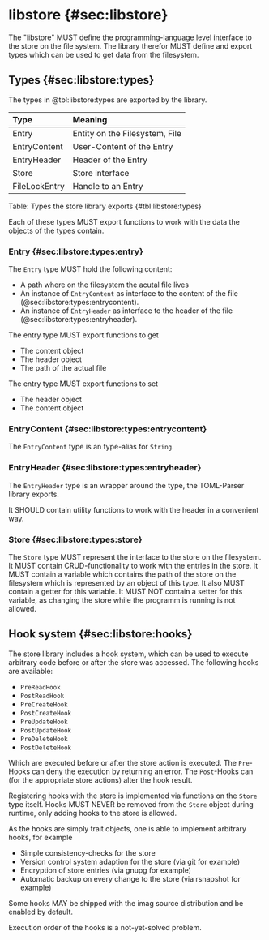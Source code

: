 # libstore {#sec:libstore}

<!--
    Store functionality
-->

The "libstore" MUST define the programming-language level interface to the
store on the file system.
The library therefor MUST define and export types which can be used to get data
from the filesystem.

## Types {#sec:libstore:types}

The types in @tbl:libstore:types are exported by the library.

| Type          | Meaning                                          |
| :------------ | :----------------------------------------------- |
| Entry         | Entity on the Filesystem, File                   |
| EntryContent  | User-Content of the Entry                        |
| EntryHeader   | Header of the Entry                              |
| Store         | Store interface                                  |
| FileLockEntry | Handle to an Entry                               |

Table: Types the store library exports {#tbl:libstore:types}

Each of these types MUST export functions to work with the data the objects of
the types contain.

### Entry {#sec:libstore:types:entry}

The `Entry` type MUST hold the following content:

- A path where on the filesystem the acutal file lives
- An instance of `EntryContent` as interface to the content of the file
  (@sec:libstore:types:entrycontent).
- An instance of `EntryHeader` as interface to the header of the file
  (@sec:libstore:types:entryheader).

The entry type MUST export functions to get

- The content object
- The header object
- The path of the actual file

The entry type MUST export functions to set

- The header object
- The content object

### EntryContent {#sec:libstore:types:entrycontent}

The `EntryContent` type is an type-alias for `String`.

### EntryHeader {#sec:libstore:types:entryheader}

The `EntryHeader` type is an wrapper around the type, the TOML-Parser library
exports.

It SHOULD contain utility functions to work with the header in a convenient way.

### Store {#sec:libstore:types:store}

The `Store` type MUST represent the interface to the store on the filesystem.
It MUST contain CRUD-functionality to work with the entries in the store.
It MUST contain a variable which contains the path of the store on the
filesystem which is represented by an object of this type.
It also MUST contain a getter for this variable.
It MUST NOT contain a setter for this variable, as changing the store while the
programm is running is not allowed.

## Hook system {#sec:libstore:hooks}

The store library includes a hook system, which can be used to execute arbitrary
code before or after the store was accessed. The following hooks are available:

* `PreReadHook`
* `PostReadHook`
* `PreCreateHook`
* `PostCreateHook`
* `PreUpdateHook`
* `PostUpdateHook`
* `PreDeleteHook`
* `PostDeleteHook`

Which are executed before or after the store action is executed. The `Pre`-Hooks
can deny the execution by returning an error. The `Post`-Hooks can (for the
appropriate store actions) alter the hook result.

Registering hooks with the store is implemented via functions on the `Store`
type itself. Hooks MUST NEVER be removed from the `Store` object during runtime,
only adding hooks to the store is allowed.

As the hooks are simply trait objects, one is able to implement arbitrary hooks,
for example

* Simple consistency-checks for the store
* Version control system adaption for the store (via git for example)
* Encryption of store entries (via gnupg for example)
* Automatic backup on every change to the store (via rsnapshot for example)

Some hooks MAY be shipped with the imag source distribution and be enabled by
default.

Execution order of the hooks is a not-yet-solved problem.

